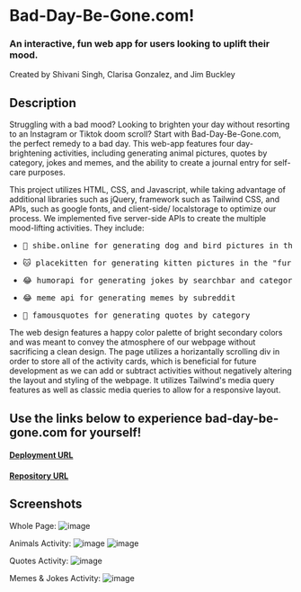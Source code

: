 # Bad-Day-Be-Gone.com!
### An interactive, fun web app for users looking to uplift their mood.
Created by Shivani Singh, Clarisa Gonzalez, and Jim Buckley

## Description
Struggling with a bad mood? Looking to brighten your day without resorting to an Instagram or Tiktok doom scroll? Start with Bad-Day-Be-Gone.com, the perfect remedy to a bad day. This web-app features four day-brightening activities, including generating animal pictures, quotes by category, jokes and memes, and the ability to create a journal entry for self-care purposes.

This project utilizes HTML, CSS, and Javascript, while taking advantage of additional libraries such as jQuery, framework such as Tailwind CSS, and APIs, such as google fonts, and client-side/ localstorage to optimize our process. We implemented five server-side APIs to create the multiple mood-lifting activities. They include:
* <pre>🐶 shibe.online for generating dog and bird pictures in the "furry friends" activity</pre> 
- <pre>🐱 placekitten for generating kitten pictures in the "furry friends" activity</pre>
- <pre>😂 humorapi for generating jokes by searchbar and category dropdown menu</pre>
- <pre>😂 meme_api for generating memes by subreddit</pre>
- <pre>💬 famousquotes for generating quotes by category</pre>
  
The web design features a happy color palette of bright secondary colors and was meant to convey the atmosphere of our webpage without sacrificing a clean design. The page utilizes a horizantally scrolling div in order to store all of the activity cards, which is beneficial for future development as we can add or subtract activities without negatively altering the layout and styling of the webpage. It utilizes Tailwind's media query features as well as classic media queries to allow for a responsive layout.

## Use the links below to experience bad-day-be-gone.com for yourself!
#### [Deployment URL](https://00shivani.github.io/bad-day-be-gone/)
#### [Repository URL](https://github.com/00shivani/bad-day-be-gone)

## Screenshots
Whole Page: 
![image](https://github.com/00shivani/bad-day-be-gone/assets/126500106/258b2cb3-18d6-41ba-a340-459d60e67725)

Animals Activity: 
![image](https://github.com/00shivani/bad-day-be-gone/assets/126500106/c07f1b44-31fb-4a84-87c6-2c5eb34104a9)
![image](https://github.com/00shivani/bad-day-be-gone/assets/126500106/41b3c68a-6e91-4ef3-a600-31e3f13577b1)

Quotes Activity:
![image](https://github.com/00shivani/bad-day-be-gone/assets/126500106/6d49ff9a-e806-406a-9473-d5ccaff84fe1)

Memes & Jokes Activity:
![image](https://github.com/00shivani/bad-day-be-gone/assets/126500106/f4a947e0-f169-4de3-a02d-9197e01f32f5)

